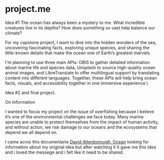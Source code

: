 # project.me
Idea #1
The ocean has always been a mystery to me.
 What incredible creatures live in its depths? How does something so vast help balance our climate?

For my capstone project, I want to dive into the hidden wonders of the sea, uncovering fascinating facts, exploring unique species, and sharing the little-known details that make the ocean one of Earth’s greatest marvels.

I'm planning to use three main APIs:
OBIS to gather detailed information about marine life and species data,
Unsplash to source high-quality ocean animal images, and
LibreTranslate to offer multilingual support by translating content into different languages.
Together, these APIs will help bring ocean facts, visuals, and accessibility together in one immersive experience.\

Idea #2 and final project.

On information


I wanted to focus my project on the issue of overfishing because I believe it’s one of the environmental challenges we face today. Many marine species are unable to protect themselves from the impact of human activity, and without action, we risk damage to our oceans and the ecosystems that depend we all depend on. 

I came acros this documentarie  <a href="https://www.youtube.com/watch?v=v5J7aP2FYH4&ab_channel=NationalGeographic" target="_blank">David Attenborough: Ocean</a>  looking for information about my original idea but after watching it it gave me this idea and i loved the messege and i felt like it need to be shared. 
